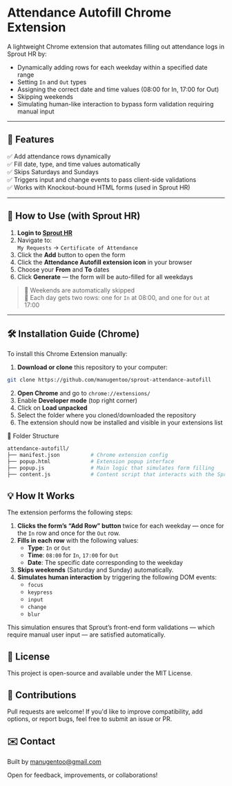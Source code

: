 # Attendance Autofill Chrome Extension

A lightweight Chrome extension that automates filling out attendance logs in Sprout HR by:

- Dynamically adding rows for each weekday within a specified date range
- Setting `In` and `Out` types
- Assigning the correct date and time values (08:00 for In, 17:00 for Out)
- Skipping weekends
- Simulating human-like interaction to bypass form validation requiring manual input

---

## 🚀 Features

✅ Add attendance rows dynamically  
✅ Fill date, type, and time values automatically  
✅ Skips Saturdays and Sundays  
✅ Triggers input and change events to pass client-side validations  
✅ Works with Knockout-bound HTML forms (used in Sprout HR)

---

## 🧭 How to Use (with Sprout HR)

1. **Login to [Sprout HR](https://app.sprout.ph)**
2. Navigate to:  
   `My Requests` → `Certificate of Attendance`
3. Click the **Add** button to open the form
4. Click the **Attendance Autofill extension icon** in your browser
5. Choose your **From** and **To** dates
6. Click **Generate** — the form will be auto-filled for all weekdays

> 🛑 Weekends are automatically skipped  
> 🧠 Each day gets two rows: one for `In` at 08:00, and one for `Out` at 17:00

---

## 🛠 Installation Guide (Chrome)

To install this Chrome Extension manually:

1. **Download or clone** this repository to your computer:

```bash
git clone https://github.com/manugentoo/sprout-attendance-autofill
```
2. **Open Chrome** and go to `chrome://extensions/`
3. Enable **Developer mode** (top right corner)
4. Click on **Load unpacked**
5. Select the folder where you cloned/downloaded the repository
6. The extension should now be installed and visible in your extensions list


📂 Folder Structure
```bash
attendance-autofill/
├── manifest.json          # Chrome extension config
├── popup.html             # Extension popup interface
├── popup.js               # Main logic that simulates form filling
├── content.js             # Content script that interacts with the Sprout HR page
```

## 💡 How It Works

The extension performs the following steps:

1. **Clicks the form’s “Add Row” button** twice for each weekday — once for the `In` row and once for the `Out` row.
2. **Fills in each row** with the following values:
   - **Type**: `In` or `Out`
   - **Time**: `08:00` for `In`, `17:00` for `Out`
   - **Date**: The specific date corresponding to the weekday
3. **Skips weekends** (Saturday and Sunday) automatically.
4. **Simulates human interaction** by triggering the following DOM events:
   - `focus`
   - `keypress`
   - `input`
   - `change`
   - `blur`

This simulation ensures that Sprout’s front-end form validations — which require manual user input — are satisfied automatically.

## 📄 License

This project is open-source and available under the MIT License.

## 🤝 Contributions

Pull requests are welcome! If you'd like to improve compatibility, add options, or report bugs, feel free to submit an issue or PR.

## ✉️ Contact
Built by manugentoo@gmail.com

Open for feedback, improvements, or collaborations!